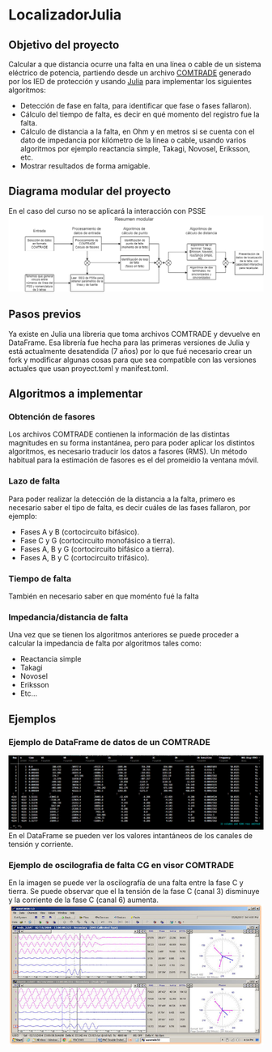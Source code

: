# LocalizadorJulia
## Objetivo del proyecto
Calcular a que distancia ocurre una falta en una línea o cable de un sistema eléctrico de potencia, partiendo desde un archivo [COMTRADE](https://en.wikipedia.org/wiki/Comtrade) generado por los IED de protección y usando [Julia](https://julialang.org/) para implementar los siguientes algoritmos:
* Detección de fase en falta, para identificar que fase o fases fallaron).
* Cálculo del tiempo de falta, es decir en qué momento del registro fue la falta.
* Cálculo de distancia a la falta, en Ohm y en metros si se cuenta con el dato de impedancia por kilómetro de la línea o cable, usando varios algoritmos por ejemplo reactancia simple, Takagi, Novosel, Eriksson, etc.
* Mostrar resultados de forma amigable.
## Diagrama modular del proyecto
En el caso del curso no se aplicará la interacción con PSSE
![alt text](docs/assets/Proyecto-julia.drawio.png "Diagrama modular del proyecto")
## Pasos previos
Ya existe en Julia una libreria que toma archivos COMTRADE y devuelve en DataFrame. Esa librería fue hecha para las primeras versiones de Julia y está actualmente desatendida (7 años) por lo que fué necesario crear un fork y modificar algunas cosas para que sea compatible con las versiones actuales que usan proyect.toml y manifest.toml.
## Algoritmos a implementar
### Obtención de fasores
Los archivos COMTRADE contienen la información de las distintas magnitudes en su forma instantánea, pero para poder aplicar los distintos algoritmos, es necesario traducir los datos a fasores (RMS). Un método habitual para la estimación de fasores es el del promeidio la ventana móvil.
### Lazo de falta
Para poder realizar la detección de la distancia a la falta, primero es necesario saber el tipo de falta, es decir cuáles  de las fases fallaron, por ejemplo:
* Fases A y B (cortocircuito bifásico).
* Fase C y G (cortocircuito monofásico a tierra).
* Fases A, B y G (cortocircuito bifásico a tierra).
* Fases A, B y C (cortocircuito trifásico).
### Tiempo de falta
También en necesario saber en que moménto fué la falta
### Impedancia/distancia de falta
Una vez que se tienen los algoritmos anteriores se puede proceder a calcular la impedancia de falta por algoritmos tales como:
* Reactancia simple
* Takagi
* Novosel
* Eriksson
* Etc...
## Ejemplos
### Ejemplo de DataFrame de datos de un COMTRADE
![alt text](docs/assets/EjemploValoresInstDF.PNG "Ejemplo de DataFrame de datos de un COMTRADE")
En el DataFrame se pueden ver los valores intantáneos de los canales de tensión y corriente.
### Ejemplo de oscilografia de falta CG en visor COMTRADE
En la imagen se puede ver la oscilografía de una falta entre la fase C y tierra.
Se puede observar que el la tensión de la fase C (canal 3)
disminuye y la corriente de la fase C (canal 6) aumenta.
![alt text](docs/assets/Wavewin%20Ejemplo.jpg "Ejemplo de oscilografia de falta CG en visor COMTRADE")
